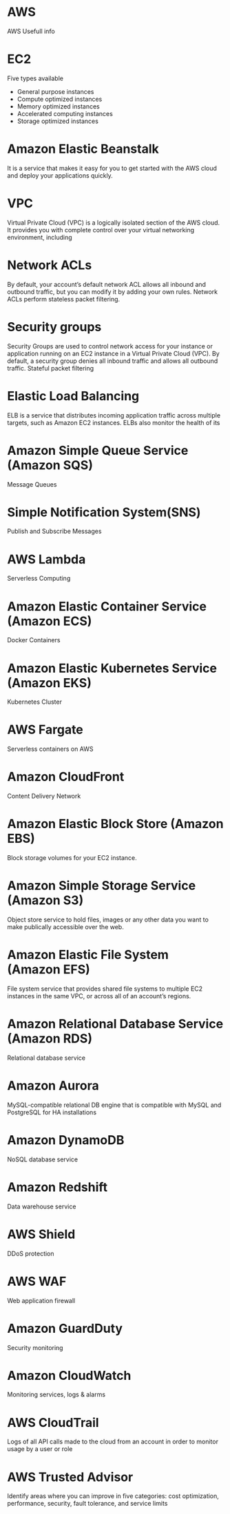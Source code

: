 # AWS
AWS Usefull info

# EC2
Five types available
- General purpose instances
- Compute optimized instances
- Memory optimized instances 
- Accelerated computing instances
- Storage optimized instances

# Amazon Elastic Beanstalk
It is a service that makes it easy for you to get started with the AWS cloud and deploy your applications quickly.

# VPC
Virtual Private Cloud (VPC) is a logically isolated section of the AWS cloud. It provides you with complete control over your virtual networking environment, including

# Network ACLs
By default, your account’s default network ACL allows all inbound and outbound traffic, but you can modify it by adding your own rules. 
Network ACLs perform stateless packet filtering.

# Security groups
Security Groups are used to control network access for your instance or application running on an EC2 instance in a Virtual Private Cloud (VPC).
By default, a security group denies all inbound traffic and allows all outbound traffic. 
Stateful packet filtering

# Elastic Load Balancing
ELB is a service that distributes incoming application traffic across multiple targets, such as Amazon EC2 instances. ELBs also monitor the health of its

# Amazon Simple Queue Service (Amazon SQS)
Message Queues

# Simple Notification System(SNS)
Publish and Subscribe Messages

# AWS Lambda
Serverless Computing

# Amazon Elastic Container Service (Amazon ECS)
Docker Containers

# Amazon Elastic Kubernetes Service (Amazon EKS)
Kubernetes Cluster

# AWS Fargate
Serverless containers on AWS

# Amazon CloudFront
Content Delivery Network

# Amazon Elastic Block Store (Amazon EBS)
Block storage volumes for your EC2 instance.

# Amazon Simple Storage Service (Amazon S3)
Object store service to hold files, images or any other data you want to make publically accessible over the web.

# Amazon Elastic File System (Amazon EFS)
File system service that provides shared file systems to multiple EC2 instances in the same VPC, or across all of an account’s regions.

# Amazon Relational Database Service (Amazon RDS)
Relational database service

# Amazon Aurora
MySQL-compatible relational DB engine that is compatible with MySQL and PostgreSQL for HA installations

# Amazon DynamoDB
NoSQL database service

# Amazon Redshift
Data warehouse service

# AWS Shield
DDoS protection

# AWS WAF
Web application firewall

# Amazon GuardDuty
Security monitoring

# Amazon CloudWatch
Monitoring services, logs & alarms

# AWS CloudTrail
Logs of all API calls made to the cloud from an account in order to monitor usage by a user or role

# AWS Trusted Advisor
Identify areas where you can improve in five categories: cost optimization, performance, security, fault tolerance, and service limits
